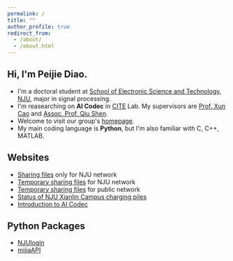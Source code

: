 ```yaml
---
permalink: /
title: ""
author_profile: true
redirect_from:
  - /about/
  - /about.html
---
```


## Hi, I'm Peijie Diao.

- I'm a doctoral student at [School of Electronic Science and Technology](https://ese.nju.edu.cn/), [NJU](https://www.nju.edu.cn/), major in signal processing.
- I'm reasearching on **AI Codec** in [CITE](https://cite.nju.edu.cn/) Lab. My supervisors are [Prof. Xun Cao](https://cite.nju.edu.cn/People/Faculty/20190621/i5054.html) and [Assoc. Prof. Qiu Shen](https://shenqiu.njucite.cn/).
- Welcome to visit our group's [homepage](https://shenqiu.njucite.cn/AIC/).
- My main coding language is **Python**, but I'm also familiar with C, C++, MATLAB.

## Websites

- [Sharing files](https://alist.nju.do1e.cn) only for NJU network
- [Temporary sharing files](https://filebox.nju.do1e.cn/) for NJU network
- [Temporary sharing files](https://filebox.cloud.do1e.cn/) for public network
- [Status of NJU Xianlin Campus charging piles](https://www.do1e.cn/charge.html)
- [Introduction to AI Codec](https://do1e.notion.site/AI-Codec-5833076b1970436fade9e8684655b15a)

## Python Packages

- [NJUlogin](https://pypi.org/project/NJUlogin/)
- [mijiaAPI](https://pypi.org/project/mijiaAPI/)
